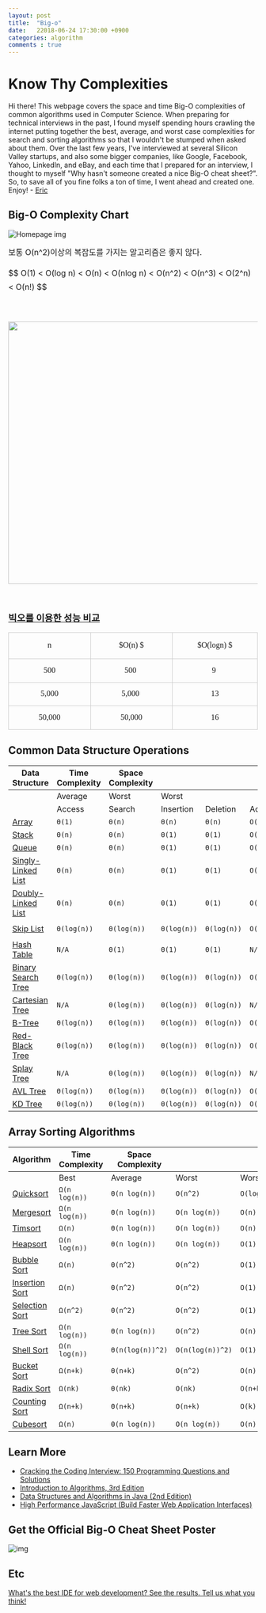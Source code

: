 ```yaml
---
layout: post
title:  "Big-o"
date:   22018-06-24 17:30:00 +0900
categories: algorithm
comments : true
---
```


# Know Thy Complexities

Hi there!  This webpage covers the space and time Big-O complexities of common algorithms used in Computer Science.  When preparing for technical interviews in the past, I found myself spending hours crawling the internet putting together the best, average, and worst case complexities for search and sorting algorithms so that I wouldn't be stumped when asked about them.  Over the last few years, I've interviewed at several Silicon Valley startups, and also some bigger companies, like Google, Facebook, Yahoo, LinkedIn, and eBay, and each time that I prepared for an interview, I thought to myself "Why hasn't someone created a nice Big-O cheat sheet?".  So, to save all of you fine folks a ton of time, I went ahead and created one.  Enjoy! - [Eric](https://twitter.com/ericdrowell)

## Big-O Complexity Chart

![Homepage img](https://github.com/stonesteel1023/stonesteel1023.github.io/_posts/big-o.png)
<p><span style="font-size: 16px; line-height: 28px;">보통 O(n^2)이상의 복잡도를 가지는 알고리즘은 좋지 않다.</span></p><p><span style="font-size: 16px; line-height: 28px;">$$ O(1) &lt; O(log n) &lt; O(n) &lt; O(nlog n) &lt; O(n^2) &lt; O(n^3) &lt; O(2^n) &lt; O(n!) $$</span></p><p><span style="font-size: 16px; line-height: 28px;"><br /></span></p><p style="text-align: center; clear: none; float: none;"><span class="imageblock" style="display:inline-block;width:530px;;height:auto;max-width:100%"><img src="https://t1.daumcdn.net/cfile/tistory/260F4850559AB6672C" style="max-width:100%;height:auto" width="530" height="359" filename="big_o_notation.png" filemime="image/jpeg"/></span></p><p><span style="font-size: 16px; line-height: 28px;"><br /></span></p><p><b style="font-size: 18.6666660308838px; line-height: 28px;"><u>빅오를 이용한 성능 비교</u></b></p><p><table class="txc-table" width="714" cellspacing="0" cellpadding="0" border="0" style="border:none;border-collapse:collapse;;font-family:돋움;font-size:12px"><tbody><tr><td style="width:238;height:24;border-bottom:1px solid #ccc;border-right:1px solid #ccc;border-top:1px solid #ccc;border-left:1px solid #ccc;;"><p style="text-align: center;"><span style="font-size: 16px; line-height: 24px;">n</span></p></td>
<td style="width:238;height:24;border-bottom:1px solid #ccc;border-right:1px solid #ccc;border-top:1px solid #ccc;;"><p style="text-align: center;"><span style="font-size: 12pt;">$O(n) $</span></p></td>
<td style="width:238;height:24;border-bottom:1px solid #ccc;border-right:1px solid #ccc;border-top:1px solid #ccc;;"><p style="text-align: center;"><span style="font-size: 12pt;">$O(logn) $</span></p></td>
</tr>
<tr><td style="width: 238px; height: 25px; border-bottom-width: 1px; border-bottom-style: solid; border-bottom-color: rgb(204, 204, 204); border-right-width: 1px; border-right-style: solid; border-right-color: rgb(204, 204, 204); border-left-width: 1px; border-left-style: solid; border-left-color: rgb(204, 204, 204);"><p style="text-align: center;"><span style="font-size: 12pt;">500</span></p></td>
<td style="width: 238px; height: 25px; border-bottom-width: 1px; border-bottom-style: solid; border-bottom-color: rgb(204, 204, 204); border-right-width: 1px; border-right-style: solid; border-right-color: rgb(204, 204, 204);"><p style="text-align: center;"><span style="font-size: 12pt;">500</span><span style="font-size: 12pt;">&nbsp;</span></p></td>
<td style="width: 238px; height: 25px; border-bottom-width: 1px; border-bottom-style: solid; border-bottom-color: rgb(204, 204, 204); border-right-width: 1px; border-right-style: solid; border-right-color: rgb(204, 204, 204);"><p style="text-align: center;"><span style="font-size: 12pt;">9&nbsp;</span></p></td>
</tr>
<tr><td style="width:238;height:24;border-bottom:1px solid #ccc;border-right:1px solid #ccc;border-left:1px solid #ccc;;"><p style="text-align: center;"><span style="font-size: 12pt;">5,000</span></p></td>
<td style="width:238;height:24;border-bottom:1px solid #ccc;border-right:1px solid #ccc;;"><p style="text-align: center;"><span style="font-size: 12pt;">5,000&nbsp;</span></p></td>
<td style="width:238;height:24;border-bottom:1px solid #ccc;border-right:1px solid #ccc;;"><p style="text-align: center;"><span style="font-size: 12pt;">13</span></p></td>
</tr>
<tr><td style="width:238;height:24;border-bottom:1px solid #ccc;border-right:1px solid #ccc;border-left:1px solid #ccc;;"><p style="text-align: center;"><span style="font-size: 12pt;">50,000</span></p></td>
<td style="width:238;height:24;border-bottom:1px solid #ccc;border-right:1px solid #ccc;;"><p style="text-align: center;"><span style="font-size: 12pt;">50,000</span></p></td>
<td style="width:238;height:24;border-bottom:1px solid #ccc;border-right:1px solid #ccc;;"><p style="text-align: center;"><span style="font-size: 12pt;">16</span></p></td>
</tr>
</tbody></table></p><p><span style="font-size: 12pt;"><u></u>

## Common Data Structure Operations

| Data Structure                                               | Time Complexity | Space Complexity |             |             |             |             |             |             |               |
| ------------------------------------------------------------ | --------------- | ---------------- | ----------- | ----------- | ----------- | ----------- | ----------- | ----------- | ------------- |
|                                                              | Average         | Worst            | Worst       |             |             |             |             |             |               |
|                                                              | Access          | Search           | Insertion   | Deletion    | Access      | Search      | Insertion   | Deletion    |               |
| [Array](http://en.wikipedia.org/wiki/Array_data_structure)   | `Θ(1)`          | `Θ(n)`           | `Θ(n)`      | `Θ(n)`      | `O(1)`      | `O(n)`      | `O(n)`      | `O(n)`      | `O(n)`        |
| [Stack](http://en.wikipedia.org/wiki/Stack_(abstract_data_type)) | `Θ(n)`          | `Θ(n)`           | `Θ(1)`      | `Θ(1)`      | `O(n)`      | `O(n)`      | `O(1)`      | `O(1)`      | `O(n)`        |
| [Queue](http://en.wikipedia.org/wiki/Queue_(abstract_data_type)) | `Θ(n)`          | `Θ(n)`           | `Θ(1)`      | `Θ(1)`      | `O(n)`      | `O(n)`      | `O(1)`      | `O(1)`      | `O(n)`        |
| [Singly-Linked List](http://en.wikipedia.org/wiki/Singly_linked_list#Singly_linked_lists) | `Θ(n)`          | `Θ(n)`           | `Θ(1)`      | `Θ(1)`      | `O(n)`      | `O(n)`      | `O(1)`      | `O(1)`      | `O(n)`        |
| [Doubly-Linked List](http://en.wikipedia.org/wiki/Doubly_linked_list) | `Θ(n)`          | `Θ(n)`           | `Θ(1)`      | `Θ(1)`      | `O(n)`      | `O(n)`      | `O(1)`      | `O(1)`      | `O(n)`        |
| [Skip List](http://en.wikipedia.org/wiki/Skip_list)          | `Θ(log(n))`     | `Θ(log(n))`      | `Θ(log(n))` | `Θ(log(n))` | `O(n)`      | `O(n)`      | `O(n)`      | `O(n)`      | `O(n log(n))` |
| [Hash Table](http://en.wikipedia.org/wiki/Hash_table)        | `N/A`           | `Θ(1)`           | `Θ(1)`      | `Θ(1)`      | `N/A`       | `O(n)`      | `O(n)`      | `O(n)`      | `O(n)`        |
| [Binary Search Tree](http://en.wikipedia.org/wiki/Binary_search_tree) | `Θ(log(n))`     | `Θ(log(n))`      | `Θ(log(n))` | `Θ(log(n))` | `O(n)`      | `O(n)`      | `O(n)`      | `O(n)`      | `O(n)`        |
| [Cartesian Tree](https://en.wikipedia.org/wiki/Cartesian_tree) | `N/A`           | `Θ(log(n))`      | `Θ(log(n))` | `Θ(log(n))` | `N/A`       | `O(n)`      | `O(n)`      | `O(n)`      | `O(n)`        |
| [B-Tree](http://en.wikipedia.org/wiki/B_tree)                | `Θ(log(n))`     | `Θ(log(n))`      | `Θ(log(n))` | `Θ(log(n))` | `O(log(n))` | `O(log(n))` | `O(log(n))` | `O(log(n))` | `O(n)`        |
| [Red-Black Tree](http://en.wikipedia.org/wiki/Red-black_tree) | `Θ(log(n))`     | `Θ(log(n))`      | `Θ(log(n))` | `Θ(log(n))` | `O(log(n))` | `O(log(n))` | `O(log(n))` | `O(log(n))` | `O(n)`        |
| [Splay Tree](https://en.wikipedia.org/wiki/Splay_tree)       | `N/A`           | `Θ(log(n))`      | `Θ(log(n))` | `Θ(log(n))` | `N/A`       | `O(log(n))` | `O(log(n))` | `O(log(n))` | `O(n)`        |
| [AVL Tree](http://en.wikipedia.org/wiki/AVL_tree)            | `Θ(log(n))`     | `Θ(log(n))`      | `Θ(log(n))` | `Θ(log(n))` | `O(log(n))` | `O(log(n))` | `O(log(n))` | `O(log(n))` | `O(n)`        |
| [KD Tree](http://en.wikipedia.org/wiki/K-d_tree)             | `Θ(log(n))`     | `Θ(log(n))`      | `Θ(log(n))` | `Θ(log(n))` | `O(n)`      | `O(n)`      | `O(n)`      | `O(n)`      | `O(n)`        |

## Array Sorting Algorithms

| Algorithm                                                    | Time Complexity | Space Complexity |                  |             |
| ------------------------------------------------------------ | --------------- | ---------------- | ---------------- | ----------- |
|                                                              | Best            | Average          | Worst            | Worst       |
| [Quicksort](http://en.wikipedia.org/wiki/Quicksort)          | `Ω(n log(n))`   | `Θ(n log(n))`    | `O(n^2)`         | `O(log(n))` |
| [Mergesort](http://en.wikipedia.org/wiki/Merge_sort)         | `Ω(n log(n))`   | `Θ(n log(n))`    | `O(n log(n))`    | `O(n)`      |
| [Timsort](http://en.wikipedia.org/wiki/Timsort)              | `Ω(n)`          | `Θ(n log(n))`    | `O(n log(n))`    | `O(n)`      |
| [Heapsort](http://en.wikipedia.org/wiki/Heapsort)            | `Ω(n log(n))`   | `Θ(n log(n))`    | `O(n log(n))`    | `O(1)`      |
| [Bubble Sort](http://en.wikipedia.org/wiki/Bubble_sort)      | `Ω(n)`          | `Θ(n^2)`         | `O(n^2)`         | `O(1)`      |
| [Insertion Sort](http://en.wikipedia.org/wiki/Insertion_sort) | `Ω(n)`          | `Θ(n^2)`         | `O(n^2)`         | `O(1)`      |
| [Selection Sort](http://en.wikipedia.org/wiki/Selection_sort) | `Ω(n^2)`        | `Θ(n^2)`         | `O(n^2)`         | `O(1)`      |
| [Tree Sort](https://en.wikipedia.org/wiki/Tree_sort)         | `Ω(n log(n))`   | `Θ(n log(n))`    | `O(n^2)`         | `O(n)`      |
| [Shell Sort](http://en.wikipedia.org/wiki/Shellsort)         | `Ω(n log(n))`   | `Θ(n(log(n))^2)` | `O(n(log(n))^2)` | `O(1)`      |
| [Bucket Sort](http://en.wikipedia.org/wiki/Bucket_sort)      | `Ω(n+k)`        | `Θ(n+k)`         | `O(n^2)`         | `O(n)`      |
| [Radix Sort](http://en.wikipedia.org/wiki/Radix_sort)        | `Ω(nk)`         | `Θ(nk)`          | `O(nk)`          | `O(n+k)`    |
| [Counting Sort](https://en.wikipedia.org/wiki/Counting_sort) | `Ω(n+k)`        | `Θ(n+k)`         | `O(n+k)`         | `O(k)`      |
| [Cubesort](https://en.wikipedia.org/wiki/Cubesort)           | `Ω(n)`          | `Θ(n log(n))`    | `O(n log(n))`    | `O(n)`      |

## Learn More

- [Cracking the Coding Interview: 150 Programming Questions and Solutions](https://www.amazon.com/Cracking-Coding-Interview-Programming-Questions/dp/098478280X/ref=as_li_ss_tl?ie=UTF8&redirect=true&ref_=as_li_tl&linkCode=ll1&tag=bigocheatsheet-1-20&linkId=52f670296578886d22cacce6c054edff)
- [Introduction to Algorithms, 3rd Edition](https://www.amazon.com/Introduction-Algorithms-3rd-MIT-Press/dp/0262033844/ref=as_li_ss_tl?ie=UTF8&redirect=true&ref_=as_li_tl&linkCode=ll1&tag=bigocheatsheet-1-20&linkId=105e776075c7c7a38c9b0581586d1fa5)
- [Data Structures and Algorithms in Java (2nd Edition)](https://www.amazon.com/Data-Structures-Algorithms-Java-2nd/dp/0672324539/ref=as_li_ss_tl?ie=UTF8&redirect=true&ref_=as_li_tl&linkCode=ll1&tag=bigocheatsheet-1-20&linkId=2b0ec7f4eca859cce10f98824db5a73d)
- [High Performance JavaScript (Build Faster Web Application Interfaces)](https://www.amazon.com/Performance-JavaScript-Faster-Application-Interfaces/dp/059680279X/ref=as_li_ss_tl?ie=UTF8&redirect=true&ref_=as_li_tl&linkCode=ll1&tag=bigocheatsheet-1-20&linkId=fbbcd88ba96f0e3341687c8170e31cc2)

## Get the Official Big-O Cheat Sheet Poster

![img](http://bigocheatsheet.com/img/big-o-cheat-sheet-poster.png)

## Etc

[What's the best IDE for web development? See the results. Tell us what you think!](https://www.columm.com/eric/query/whats-the-best-ide-for-web-development)
